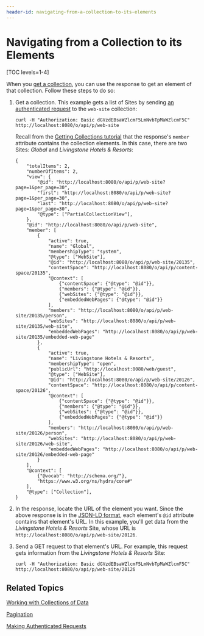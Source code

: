 ```yaml
---
header-id: navigating-from-a-collection-to-its-elements
---
```


# Navigating from a Collection to its Elements

[TOC levels=1-4]

When you 
[get a collection](/docs/7-1/tutorials/-/knowledge_base/t/getting-collections), 
you can use the response to get an element of that collection. Follow these 
steps to do so: 

1.  Get a collection. This example gets a list of Sites by sending 
    [an authenticated request](/docs/7-1/tutorials/-/knowledge_base/t/making-authenticated-requests) 
    to the `web-site` collection: 

        curl -H "Authorization: Basic dGVzdEBsaWZlcmF5LmNvbTpMaWZlcmF5C" http://localhost:8080/o/api/p/web-site

    Recall from the 
    [Getting Collections tutorial](/docs/7-1/tutorials/-/knowledge_base/t/getting-collections) 
    that the response's `member` attribute contains the collection elements. In
    this case, there are two Sites: *Global* and *Livingstone Hotels & Resorts*: 

        {
            "totalItems": 2,
            "numberOfItems": 2,
            "view": {
                "@id": "http://localhost:8080/o/api/p/web-site?page=1&per_page=30",
                "first": "http://localhost:8080/o/api/p/web-site?page=1&per_page=30",
                "last": "http://localhost:8080/o/api/p/web-site?page=1&per_page=30",
                "@type": ["PartialCollectionView"],
            },
            "@id": "http://localhost:8080/o/api/p/web-site",
            "member": [
                {
                    "active": true,
                    "name": "Global",
                    "membershipType": "system",
                    "@type": ["WebSite"],
                    "@id": "http://localhost:8080/o/api/p/web-site/20135",
                    "contentSpace": "http://localhost:8080/o/api/p/content-space/20135",
                    "@context": [
                        {"contentSpace": {"@type": "@id"}},
                        {"members": {"@type": "@id"}},
                        {"webSites": {"@type": "@id"}},
                        {"embeddedWebPages": {"@type": "@id"}}
                    ],
                    "members": "http://localhost:8080/o/api/p/web-site/20135/person",
                    "webSites": "http://localhost:8080/o/api/p/web-site/20135/web-site",
                    "embeddedWebPages": "http://localhost:8080/o/api/p/web-site/20135/embedded-web-page"
                },
                {
                    "active": true,
                    "name": "Livingstone Hotels & Resorts",
                    "membershipType": "open",
                    "publicUrl": "http://localhost:8080/web/guest",
                    "@type": ["WebSite"],
                    "@id": "http://localhost:8080/o/api/p/web-site/20126",
                    "contentSpace": "http://localhost:8080/o/api/p/content-space/20126",
                    "@context": [
                        {"contentSpace": {"@type": "@id"}},
                        {"members": {"@type": "@id"}},
                        {"webSites": {"@type": "@id"}},
                        {"embeddedWebPages": {"@type": "@id"}}
                    ],
                    "members": "http://localhost:8080/o/api/p/web-site/20126/person",
                    "webSites": "http://localhost:8080/o/api/p/web-site/20126/web-site",
                    "embeddedWebPages": "http://localhost:8080/o/api/p/web-site/20126/embedded-web-page"
                }
            ],
            "@context": [
                {"@vocab": "http://schema.org/"},
                "https://www.w3.org/ns/hydra/core#"
            ],
            "@type": ["Collection"],
        }

2.  In the response, locate the URL of the element you want. Since the above
    response is in the 
    [JSON-LD format](https://json-ld.org/), 
    each element's `@id` attribute contains that element's URL. In this example, 
    you'll get data from the *Livingstone Hotels & Resorts* Site, whose URL is 
    `http://localhost:8080/o/api/p/web-site/20126`. 

3.  Send a GET request to that element's URL. For example, this request gets 
    information from the *Livingstone Hotels & Resorts* Site: 

        curl -H "Authorization: Basic dGVzdEBsaWZlcmF5LmNvbTpMaWZlcmF5C" http://localhost:8080/o/api/p/web-site/20126

## Related Topics

[Working with Collections of Data](/docs/7-1/tutorials/-/knowledge_base/t/working-with-collections-of-data)

[Pagination](/docs/7-1/tutorials/-/knowledge_base/t/pagination)

[Making Authenticated Requests](/docs/7-1/tutorials/-/knowledge_base/t/making-authenticated-requests)
